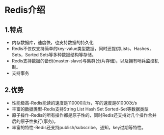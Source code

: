 # Redis介绍

## 1.特点
- 内存数据库，速度快，也支持数据的持久化
- Redis不仅仅支持简单的key-value类型数据，同时还提供Lists，Hashes，Sets，Sorted Sets等多种数据结构等存储。
- Redis支持数据的备份(master-slave)与集群(分片存储)，以及拥有哨兵监控机制。
- 支持事务

## 2.优势
- 性能极高-Redis能读的速度是110000次/s，写的速度是81000次/s
- 丰富的数据类型-Redis支持String List Hash Set Sorted-Set等数据类型
- 原子操作-Redis的所有操作都是原子性的，同时Redis还支持对几个操作合并后的原子性执行(事务)。
- 丰富的特性-Redis还支持publish/subscribe，通知，key过期等特性。

